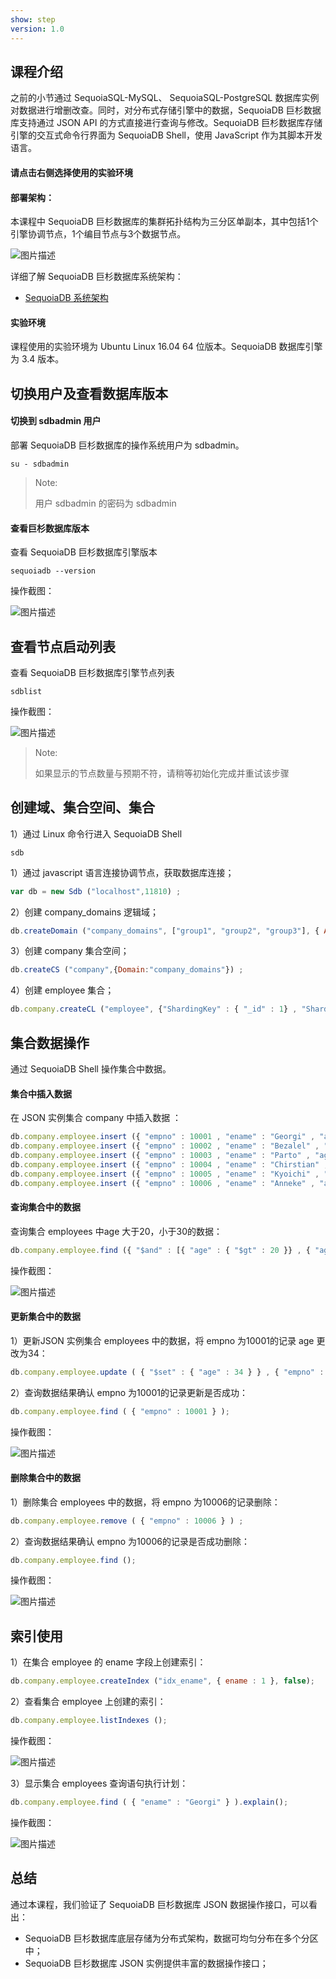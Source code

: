 ```yaml
---
show: step
version: 1.0 
---
```


## 课程介绍

之前的小节通过 SequoiaSQL-MySQL、 SequoiaSQL-PostgreSQL 数据库实例对数据进行增删改查。同时，对分布式存储引擎中的数据，SequoiaDB 巨杉数据库支持通过 JSON API 的方式直接进行查询与修改。SequoiaDB 巨杉数据库存储引擎的交互式命令行界面为 SequoiaDB Shell，使用 JavaScript 作为其脚本开发语言。

#### 请点击右侧选择使用的实验环境

#### 部署架构：
本课程中 SequoiaDB 巨杉数据库的集群拓扑结构为三分区单副本，其中包括1个引擎协调节点，1个编目节点与3个数据节点。

![图片描述](https://doc.shiyanlou.com/courses/1543/1207281/dd11cb78ba9732f36f58883df952282a)

详细了解 SequoiaDB 巨杉数据库系统架构：
* [SequoiaDB 系统架构](http://doc.sequoiadb.com/cn/sequoiadb-cat_id-1519649201-edition_id-0)

#### 实验环境
课程使用的实验环境为 Ubuntu Linux 16.04 64 位版本。SequoiaDB 数据库引擎为 3.4 版本。

## 切换用户及查看数据库版本

#### 切换到 sdbadmin 用户

部署 SequoiaDB 巨杉数据库的操作系统用户为 sdbadmin。
```
su - sdbadmin
```
>Note:
>
>用户 sdbadmin 的密码为 sdbadmin

#### 查看巨杉数据库版本

查看 SequoiaDB 巨杉数据库引擎版本

```
sequoiadb --version
```

操作截图：

![图片描述](https://doc.shiyanlou.com/courses/1543/1207281/1d1b4057ef81bc03b825926d3071183a)

## 查看节点启动列表

查看 SequoiaDB 巨杉数据库引擎节点列表

```
sdblist 
```

操作截图：

![图片描述](https://doc.shiyanlou.com/courses/1543/1207281/3ebdc835c21b5685d858918d25a9f372)

>Note:
>
>如果显示的节点数量与预期不符，请稍等初始化完成并重试该步骤

## 创建域、集合空间、集合
1）通过 Linux 命令行进入 SequoiaDB Shell
```
sdb
```
1）通过 javascript 语言连接协调节点，获取数据库连接；
```javascript
var db = new Sdb ("localhost",11810) ;
```

2）创建 company_domains 逻辑域；

```javascript
db.createDomain ("company_domains", ["group1", "group2", "group3"], { AutoSplit : true }) ;
```
3）创建 company 集合空间；
```javascript
db.createCS ("company",{Domain:"company_domains"}) ;
```

4）创建 employee 集合；
```javascript
db.company.createCL ("employee", {"ShardingKey" : { "_id" : 1} , "ShardingType" : "hash" , "ReplSize" : -1 , "Compressed" : true , "CompressionType" : "lzw" , "AutoSplit" : true , "EnsureShardingIndex" : false }) ;
```

## 集合数据操作
通过 SequoiaDB Shell 操作集合中数据。

#### 集合中插入数据
在 JSON 实例集合 company 中插入数据 ：
```javascript
db.company.employee.insert ({ "empno" : 10001 , "ename" : "Georgi" , "age" : 48 });
db.company.employee.insert ({ "empno" : 10002 , "ename" : "Bezalel" , "age" : 21 });
db.company.employee.insert ({ "empno" : 10003 , "ename" : "Parto" , "age" : 33 });
db.company.employee.insert ({ "empno" : 10004 , "ename" : "Chirstian" , "age" : 40 });
db.company.employee.insert ({ "empno" : 10005 , "ename" : "Kyoichi" , "age" : 23 });
db.company.employee.insert ({ "empno" : 10006 , "ename" : "Anneke" , "age" : 19 });
```

#### 查询集合中的数据
查询集合 employees 中age 大于20，小于30的数据：
```javascript
db.company.employee.find ({ "$and" : [{ "age" : { "$gt" : 20 }} , { "age" : { "$lt" : 30 } } });
```

操作截图：

![图片描述](https://doc.shiyanlou.com/courses/1543/1207281/95b0770b9305772d6c795fe29a0b02d6)

#### 更新集合中的数据
1）更新JSON 实例集合 employees 中的数据，将 empno 为10001的记录 age 更改为34：
```javascript
db.company.employee.update ( { "$set" : { "age" : 34 } } , { "empno" : 10001 });
```

2）查询数据结果确认 empno 为10001的记录更新是否成功：
```javascript
db.company.employee.find ( { "empno" : 10001 } );
```

操作截图：

![图片描述](https://doc.shiyanlou.com/courses/1543/1207281/39b91f46f3ce79d27b342f224e4a8535)

#### 删除集合中的数据
1）删除集合 employees 中的数据，将 empno 为10006的记录删除：
```javascript
db.company.employee.remove ( { "empno" : 10006 } ) ;
```

2）查询数据结果确认 empno 为10006的记录是否成功删除：
```javascript
db.company.employee.find ();
```

操作截图：

![图片描述](https://doc.shiyanlou.com/courses/1543/1207281/b7d47eedfcfbf827afc606f55af5565e)


## 索引使用
1）在集合 employee 的 ename 字段上创建索引：
```javascript
db.company.employee.createIndex ("idx_ename", { ename : 1 }, false);
```

2）查看集合 employee 上创建的索引：
```javascript
db.company.employee.listIndexes ();
```

操作截图：

![图片描述](https://doc.shiyanlou.com/courses/1543/1207281/668e701adf5c780653096b32391a9f4c)

3）显示集合 employees 查询语句执行计划：
```javascript
db.company.employee.find ( { "ename" : "Georgi" } ).explain();
```

操作截图：

![图片描述](https://doc.shiyanlou.com/courses/1543/1207281/0afc05df8deddc2ac5b285768c0b372e)

## 总结

通过本课程，我们验证了 SequoiaDB 巨杉数据库 JSON 数据操作接口，可以看出：
- SequoiaDB 巨杉数据库底层存储为分布式架构，数据可均匀分布在多个分区中；
- SequoiaDB 巨杉数据库 JSON 实例提供丰富的数据操作接口；
